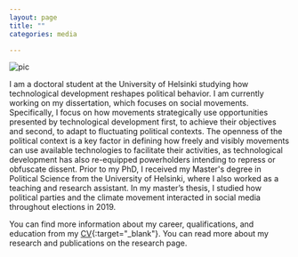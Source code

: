 ```yaml
---
layout: page
title: ""
categories: media

---
```


![pic](/assets/bannerpic.png)

I am a doctoral student at the University of Helsinki studying how technological development reshapes political behavior. I am currently working on my dissertation, which focuses on social movements. Specifically, I focus on how movements strategically use opportunities presented by technological development first, to achieve their objectives and second, to adapt to fluctuating political contexts. The openness of the political context is a key factor in defining how freely and visibly movements can use available technologies to facilitate their activities, as technological development has also re-equipped powerholders intending to repress or obfuscate dissent. Prior to my PhD, I received my Master's degree in Political Science from the University of Helsinki, where I also worked as a teaching and research assistant. In my master’s thesis, I studied how political parties and the climate movement interacted in social media throughout elections in 2019.

You can find more information about my career, qualifications, and education from my [CV](/assets/CV_savolainen.pdf){:target="_blank"}. You can read more about my research and publications on the research page.

